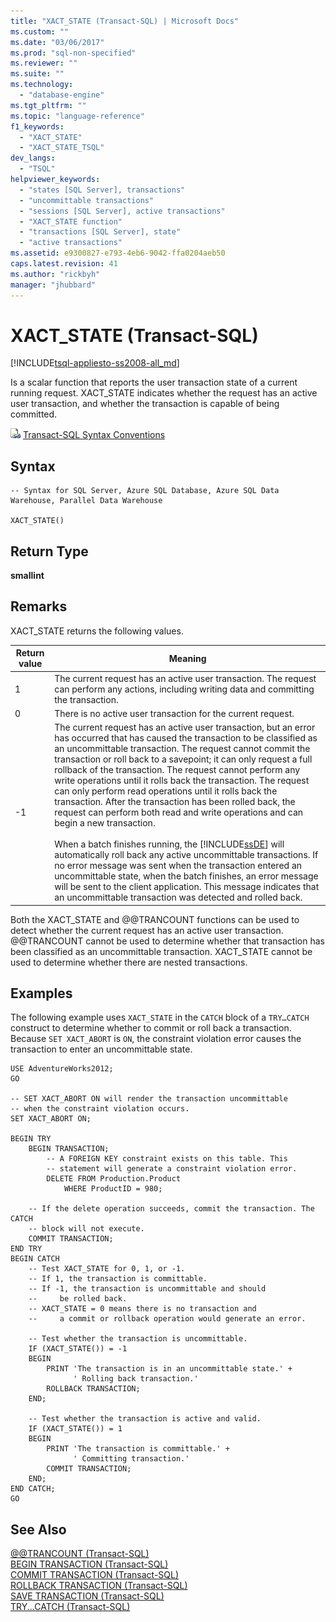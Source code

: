 ```yaml
---
title: "XACT_STATE (Transact-SQL) | Microsoft Docs"
ms.custom: ""
ms.date: "03/06/2017"
ms.prod: "sql-non-specified"
ms.reviewer: ""
ms.suite: ""
ms.technology: 
  - "database-engine"
ms.tgt_pltfrm: ""
ms.topic: "language-reference"
f1_keywords: 
  - "XACT_STATE"
  - "XACT_STATE_TSQL"
dev_langs: 
  - "TSQL"
helpviewer_keywords: 
  - "states [SQL Server], transactions"
  - "uncommittable transactions"
  - "sessions [SQL Server], active transactions"
  - "XACT_STATE function"
  - "transactions [SQL Server], state"
  - "active transactions"
ms.assetid: e9300827-e793-4eb6-9042-ffa0204aeb50
caps.latest.revision: 41
ms.author: "rickbyh"
manager: "jhubbard"
---
```

# XACT_STATE (Transact-SQL)
[!INCLUDE[tsql-appliesto-ss2008-all_md](../../a9retired/includes/tsql-appliesto-ss2008-all-md.md)]

  Is a scalar function that reports the user transaction state of a current running request. XACT_STATE indicates whether the request has an active user transaction, and whether the transaction is capable of being committed.  
  
 ![Topic link icon](../../a9notintoc/media/topic-link.gif "Topic link icon") [Transact-SQL Syntax Conventions](../../t-sql/language-elements/transact-sql-syntax-conventions-transact-sql.md)  
  
## Syntax  
  
```  
-- Syntax for SQL Server, Azure SQL Database, Azure SQL Data Warehouse, Parallel Data Warehouse  
  
XACT_STATE()  
```  
  
## Return Type  
 **smallint**  
  
## Remarks  
 XACT_STATE returns the following values.  
  
|Return value|Meaning|  
|------------------|-------------|  
|1|The current request has an active user transaction. The request can perform any actions, including writing data and committing the transaction.|  
|0|There is no active user transaction for the current request.|  
|-1|The current request has an active user transaction, but an error has occurred that has caused the transaction to be classified as an uncommittable transaction. The request cannot commit the transaction or roll back to a savepoint; it can only request a full rollback of the transaction. The request cannot perform any write operations until it rolls back the transaction. The request can only perform read operations until it rolls back the transaction. After the transaction has been rolled back, the request can perform both read and write operations and can begin a new transaction.<br /><br /> When a batch finishes running, the [!INCLUDE[ssDE](../../a9notintoc/includes/ssde-md.md)] will automatically roll back any active uncommittable transactions. If no error message was sent when the transaction entered an uncommittable state, when the batch finishes, an error message will be sent to the client application. This message indicates that an uncommittable transaction was detected and rolled back.|  
  
 Both the XACT_STATE and @@TRANCOUNT functions can be used to detect whether the current request has an active user transaction. @@TRANCOUNT cannot be used to determine whether that transaction has been classified as an uncommittable transaction. XACT_STATE cannot be used to determine whether there are nested transactions.  
  
## Examples  
 The following example uses `XACT_STATE` in the `CATCH` block of a `TRY…CATCH` construct to determine whether to commit or roll back a transaction. Because `SET XACT_ABORT` is `ON`, the constraint violation error causes the transaction to enter an uncommittable state.  
  
```  
USE AdventureWorks2012;  
GO  
  
-- SET XACT_ABORT ON will render the transaction uncommittable  
-- when the constraint violation occurs.  
SET XACT_ABORT ON;  
  
BEGIN TRY  
    BEGIN TRANSACTION;  
        -- A FOREIGN KEY constraint exists on this table. This   
        -- statement will generate a constraint violation error.  
        DELETE FROM Production.Product  
            WHERE ProductID = 980;  
  
    -- If the delete operation succeeds, commit the transaction. The CATCH  
    -- block will not execute.  
    COMMIT TRANSACTION;  
END TRY  
BEGIN CATCH  
    -- Test XACT_STATE for 0, 1, or -1.  
    -- If 1, the transaction is committable.  
    -- If -1, the transaction is uncommittable and should   
    --     be rolled back.  
    -- XACT_STATE = 0 means there is no transaction and  
    --     a commit or rollback operation would generate an error.  
  
    -- Test whether the transaction is uncommittable.  
    IF (XACT_STATE()) = -1  
    BEGIN  
        PRINT 'The transaction is in an uncommittable state.' +  
              ' Rolling back transaction.'  
        ROLLBACK TRANSACTION;  
    END;  
  
    -- Test whether the transaction is active and valid.  
    IF (XACT_STATE()) = 1  
    BEGIN  
        PRINT 'The transaction is committable.' +   
              ' Committing transaction.'  
        COMMIT TRANSACTION;     
    END;  
END CATCH;  
GO  
```  
  
## See Also  
 [@@TRANCOUNT &#40;Transact-SQL&#41;](../../t-sql/functions/trancount-transact-sql.md)   
 [BEGIN TRANSACTION &#40;Transact-SQL&#41;](../Topic/BEGIN%20TRANSACTION%20\(Transact-SQL\).md)   
 [COMMIT TRANSACTION &#40;Transact-SQL&#41;](../Topic/COMMIT%20TRANSACTION%20\(Transact-SQL\).md)   
 [ROLLBACK TRANSACTION &#40;Transact-SQL&#41;](../Topic/ROLLBACK%20TRANSACTION%20\(Transact-SQL\).md)   
 [SAVE TRANSACTION &#40;Transact-SQL&#41;](../Topic/SAVE%20TRANSACTION%20\(Transact-SQL\).md)   
 [TRY...CATCH &#40;Transact-SQL&#41;](../Topic/TRY...CATCH%20\(Transact-SQL\).md)  
  
  